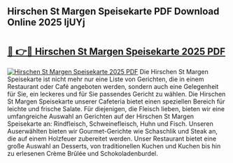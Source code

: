 ## Hirschen St Margen Speisekarte PDF Download Online 2025 ljUYj

# <h2><a href="http://gc8rmg1.nevu.top/?p=Hirschen+St+Margen+Speisekarte">🔗 👉🔴 Hirschen St Margen Speisekarte 2025 PDF</a></h2>

[![Hirschen St Margen Speisekarte 2025 PDF](https://i.imgur.com/dBaPXMq.png)](http://gc8rmg1.nevu.top/?p=Hirschen+St+Margen+Speisekarte)
Die Hirschen St Margen Speisekarte ist nicht mehr nur eine Liste von Gerichten, die in einem Restaurant oder Café angeboten werden, sondern auch eine Gelegenheit für Sie, ein leckeres und für Sie passendes Gericht zu wählen. Die Hirschen St Margen Speisekarte unserer Cafeteria bietet einen speziellen Bereich für leichte und frische Salate. Für diejenigen, die Fleisch lieben, bieten wir eine umfangreiche Auswahl an Gerichten auf der Hirschen St Margen Speisekarte an: Rindfleisch, Schweinefleisch, Huhn und Fisch. Unseren Auserwählten bieten wir Gourmet-Gerichte wie Schaschlik und Steak an, die auf einem Holzfeuer zubereitet werden. Unser Restaurant bietet eine große Auswahl an Desserts, von traditionellen Kuchen und Kuchen bis hin zu erlesenen Crème Brûlée und Schokoladenburdel.
